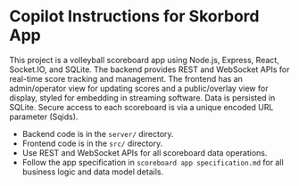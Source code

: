 # Copilot Instructions for Skorbord App
<!-- Use this file to provide workspace-specific custom instructions to Copilot. For more details, visit https://code.visualstudio.com/docs/copilot/copilot-customization#_use-a-githubcopilotinstructionsmd-file -->

This project is a volleyball scoreboard app using Node.js, Express, React, Socket.IO, and SQLite. The backend provides REST and WebSocket APIs for real-time score tracking and management. The frontend has an admin/operator view for updating scores and a public/overlay view for display, styled for embedding in streaming software. Data is persisted in SQLite. Secure access to each scoreboard is via a unique encoded URL parameter (Sqids).

- Backend code is in the `server/` directory.
- Frontend code is in the `src/` directory.
- Use REST and WebSocket APIs for all scoreboard data operations.
- Follow the app specification in `scoreboard app specification.md` for all business logic and data model details.
